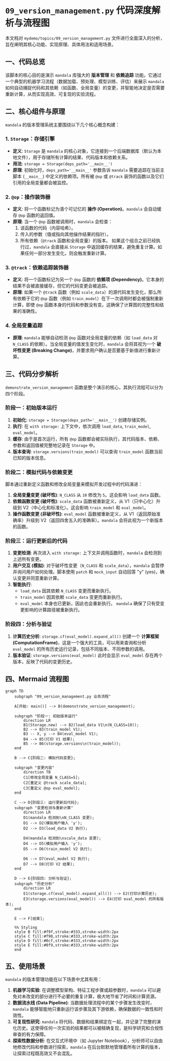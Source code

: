 # `09_version_management.py` 代码深度解析与流程图

本文档对 `mydemo/topics/09_version_management.py` 文件进行全面深入的分析，旨在阐明其核心功能、实现原理、具体用法和适用场景。

## 一、代码总览

该脚本的核心目的是演示 `mandala` 库强大的 **版本管理** 和 **依赖追踪** 功能。它通过一个典型的机器学习流程（数据加载、预处理、模型训练、评估）来展示 `mandala` 如何自动捕捉代码和其依赖（如函数、全局变量）的变更，并智能地决定是否需要重新计算，从而实现高效、可复现的实验流程。

## 二、核心组件与原理

`mandala` 的版本管理系统主要围绕以下几个核心概念构建：

### 1. `Storage`：存储引擎

- **定义**: `Storage` 是 `mandala` 的核心对象，它连接到一个后端数据库（默认为本地文件），用于存储所有计算的结果、代码版本和依赖关系。
- **用法**: `storage = Storage(deps_path='__main__')`
- **原理**: 初始化时，`deps_path='__main__'` 参数告诉 `mandala` 需要追踪在当前主脚本 (`__main__`) 中定义的依赖项。所有被 `@op` 或 `@track` 装饰的函数以及它们引用的全局变量都会被监控。

### 2. `@op`：操作装饰器

- **定义**: 将一个函数标记为㴡个可记忆的 **操作 (Operation)**。`mandala` 会自动缓存 `@op` 函数的返回值。
- **原理**: 当一个 `@op` 函数被调用时，`mandala` 会检查：
    1.  该函数的代码（内容哈希）。
    2.  传入的参数（值或指向其他操作结果的指针）。
    3.  所有依赖（`@track` 函数和全局变量）的版本。
    如果这个组合之前已经执行过，`mandala` 会直接从 `Storage` 中返回缓存的结果，避免重复计算。如果任何一部分发生变化，则会触发重新计算。

### 3. `@track`：依赖追踪装饰器

- **定义**: 将一个函数标记为另一个 `@op` 函数的 **依赖项 (Dependency)**。它本身的结果不会被直接缓存，但它的代码变更会被追踪。
- **原理**: 如果一个 `@track` 函数（例如 `scale_data`）的源代码发生变化，那么所有依赖于它的 `@op` 函数（例如 `train_model`）在下一次调用时都会被强制重新计算，即使 `@op` 函数本身的代码和参数没有变。这确保了计算图的完整性和结果的准确性。

### 4. 全局变量追踪

- **原理**: `mandala` 能够自动检测 `@op` 函数对全局变量的依赖（如 `load_data` 对 `N_CLASS` 的依赖）。当全局变量的值发生变化时，`mandala` 会将其视为一个 **破坏性变更 (Breaking Change)**，并要求用户确认是否要基于新值进行重新计算。

## 三、代码分步解析

`demonstrate_version_management` 函数是整个演示的核心，其执行流程可以分为四个阶段。

### 阶段一：初始版本运行

1.  **初始化**: `storage = Storage(deps_path='__main__')` 创建存储实例。
2.  **执行**: 在 `with storage:` 上下文中，依次调用 `load_data`, `train_model`, `eval_model`。
3.  **缓存**: 由于是首次运行，所有 `@op` 函数都会被实际执行，其代码版本、依赖、参数和返回值被完整地记录在 `Storage` 中。
4.  **版本查询**: `storage.versions(train_model)` 可以查询 `train_model` 函数当前已知的版本信息。

### 阶段二：模拟代码与依赖变更

脚本通过重新定义函数和修改全局变量来模拟开发过程中的代码演进：

1.  **全局变量变更 (破坏性)**: `N_CLASS` 从 `10` 修改为 `5`。这会影响 `load_data` 函数。
2.  **依赖函数变更 (破坏性)**: `scale_data` 函数被重新定义，从 V1（只中心化）升级到 V2（中心化和标准化）。这会影响 `train_model` 和 `eval_model`。
3.  **操作函数变更 (非破坏性)**: `eval_model` 函数被重新定义，从 V1（返回原始准确率）升级到 V2（返回四舍五入的准确率）。`mandala` 会将此视为一个新版本的函数。

### 阶段三：运行更新后的代码

1.  **变更检测**: 再次进入 `with storage:` 上下文并调用函数时，`mandala` 会检测到上述所有变更。
2.  **用户交互 (模拟)**: 对于破坏性变更（`N_CLASS` 和 `scale_data`），`mandala` 会暂停并询问用户如何处理。脚本使用 `patch` 和 `mock_input` 自动回答 "y" (yes)，确认变更并同意重新计算。
3.  **智能执行**:
    - `load_data` 因其依赖 `N_CLASS` 变更而重新执行。
    - `train_model` 因其依赖 `scale_data` 变更而重新执行。
    - `eval_model` 本身也已更新，因此也会重新执行。
    `mandala` 确保了只有受变更影响的计算路径被重新执行。

### 阶段四：分析与验证

1.  **计算历史分析**: `storage.cf(eval_model).expand_all()` 创建一个 **计算框架 (ComputationFrame)**，这是一个强大的工具，可以用来查询和分析 `eval_model` 的所有历史运行记录，包括不同版本、不同参数的调用。
2.  **版本验证**: `storage.versions(eval_model)` 此时会显示 `eval_model` 存在两个版本，反映了代码的变更历史。

## 四、Mermaid 流程图

```mermaid
graph TD
    subgraph "09_version_management.py 业务流程"

    A[开始: main()] --> B(demonstrate_version_management);

    subgraph "阶段一: 初始版本运行"
        direction LR
        B1(Storage.new) --> B2(load_data V1\n(N_CLASS=10));
        B2 --> B3(train_model V1);
        B3 -- X, y --> B4(eval_model V1);
        B4 --> B5(打印 V1 结果);
        B5 --> B6(storage.versions\n(train_model));
    end

    B --> C{阶段二: 模拟代码变更};

    subgraph "变更内容"
        direction TB
        C1[修改全局变量 N_CLASS=5];
        C2[重定义 @track scale_data];
        C3[重定义 @op eval_model];
    end
    
    C --> D{阶段三: 运行更新后代码};
    subgraph "变更检测与重新计算"
        direction LR
        D1(mandala 检测到\nN_CLASS 变更);
        D1 --> D2(模拟用户输入 'y');
        D2 --> D3(load_data V2 执行);

        D4(mandala 检测到\nscale_data 变更);
        D4 --> D5(模拟用户输入 'y');
        D5 --> D6(train_model V2 执行);

        D6 --> D7(eval_model V2 执行);
        D7 --> D8(打印 V2 结果);
    end

    D --> E{阶段四: 分析与验证};
    subgraph "历史分析"
        direction LR
        E1(storage.cf(eval_model).expand_all()) --> E2(打印计算历史);
        E3(storage.versions(eval_model)) --> E4(打印 eval_model 的所有版本);
    end

    E --> F[结束];

    %% Styling
    style B fill:#f9f,stroke:#333,stroke-width:2px
    style C fill:#f90,stroke:#333,stroke-width:2px
    style D fill:#0cf,stroke:#333,stroke-width:2px
    style E fill:#0f9,stroke:#333,stroke-width:2px
    end
```

## 五、使用场景

`mandala` 的版本管理功能在以下场景中尤其有用：

1.  **机器学习实验**: 在调整模型架构、特征工程步骤或超参数时，`mandala` 可以避免对未改变的部分进行不必要的重复计算，极大地节省了时间和计算资源。
2.  **数据流水线 (Data Pipeline)**: 当数据处理流程中的某个步骤发生改变时，`mandala` 能够智能地只重新运行该步骤及其下游依赖，确保数据的一致性和时效性。
3.  **可复现性研究**: `mandala` 将代码、数据和结果绑定在一起，并记录了完整的演化历史。这使得任何一次实验的结果都可以被精确复现，是科学研究和合规性审查的有力保障。
4.  **探索性数据分析**: 在交互式环境中（如 Jupyter Notebook），分析师可以自由地修改代码和参数进行探索，`mandala` 在后台默默地管理着所有计算的版本，让探索过程既高效又不会混乱。 